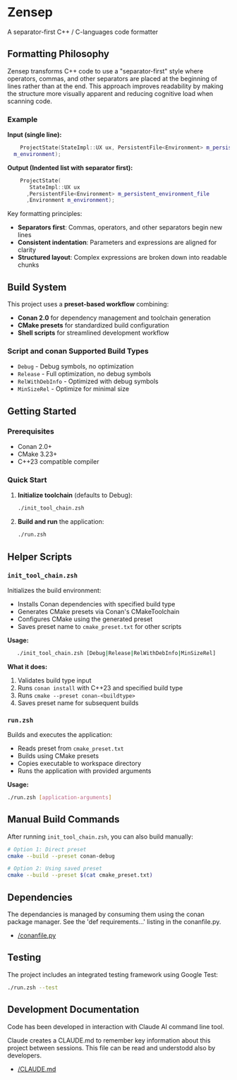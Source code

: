 # Zensep

A separator-first C++ / C-languages code formatter

## Formatting Philosophy

Zensep transforms C++ code to use a "separator-first" style where operators, commas, and other separators are placed at the beginning of lines rather than at the end. This approach improves readability by making the structure more visually apparent and reducing cognitive load when scanning code.

### Example

**Input (single line):**
```cpp
    ProjectState(StateImpl::UX ux, PersistentFile<Environment> m_persistent_environment_file,Environment 
  m_environment);
```

**Output (Indented list with separator first):**
```cpp
    ProjectState(
       StateImpl::UX ux
      ,PersistentFile<Environment> m_persistent_environment_file
      ,Environment m_environment);
```

Key formatting principles:
- **Separators first**: Commas, operators, and other separators begin new lines
- **Consistent indentation**: Parameters and expressions are aligned for clarity
- **Structured layout**: Complex expressions are broken down into readable chunks

## Build System

This project uses a **preset-based workflow** combining:
- **Conan 2.0** for dependency management and toolchain generation
- **CMake presets** for standardized build configuration
- **Shell scripts** for streamlined development workflow

### Script and conan Supported Build Types

- `Debug` - Debug symbols, no optimization
- `Release` - Full optimization, no debug symbols  
- `RelWithDebInfo` - Optimized with debug symbols
- `MinSizeRel` - Optimize for minimal size

## Getting Started

### Prerequisites

- Conan 2.0+
- CMake 3.23+
- C++23 compatible compiler

### Quick Start

1. **Initialize toolchain** (defaults to Debug):
   ```bash
   ./init_tool_chain.zsh
   ```

2. **Build and run** the application:
   ```bash
   ./run.zsh
   ```

## Helper Scripts

### `init_tool_chain.zsh`

Initializes the build environment:
- Installs Conan dependencies with specified build type
- Generates CMake presets via Conan's CMakeToolchain
- Configures CMake using the generated preset
- Saves preset name to `cmake_preset.txt` for other scripts

**Usage:**
```bash
   ./init_tool_chain.zsh [Debug|Release|RelWithDebInfo|MinSizeRel]
```

**What it does:**
1. Validates build type input
2. Runs `conan install` with C++23 and specified build type
3. Runs `cmake --preset conan-<buildtype>`
4. Saves preset name for subsequent builds

### `run.zsh`

Builds and executes the application:
- Reads preset from `cmake_preset.txt`
- Builds using CMake presets
- Copies executable to workspace directory
- Runs the application with provided arguments

**Usage:**
```bash
./run.zsh [application-arguments]
```

## Manual Build Commands

After running `init_tool_chain.zsh`, you can also build manually:

```bash
# Option 1: Direct preset
cmake --build --preset conan-debug

# Option 2: Using saved preset
cmake --build --preset $(cat cmake_preset.txt)
```

## Dependencies

The dependancies is managed by consuming them using the conan package manager. See the 'def requirements...' listing in the conanfile.py.

* [<repo root>/conanfile.py](../conanfile.py)

## Testing

The project includes an integrated testing framework using Google Test:

```bash
./run.zsh --test
```

## Development Documentation

Code has been developed in interaction with Claude AI command line tool.

Claude creates a CLAUDE.md to remember key information about this project between sessions. This file can be read and understodd also by developers.

* [<repo root>/CLAUDE.md](../CLAUDE.md)